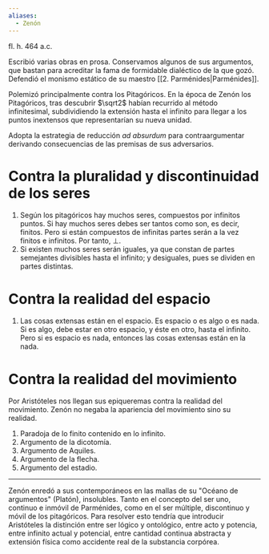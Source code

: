 ```yaml
---
aliases:
  - Zenón
---
```

fl. h. 464 a.c.

Escribió varias obras en prosa. Conservamos algunos de sus argumentos, que bastan para acreditar la fama de formidable dialéctico de la que gozó. Defendió el monismo estático de su maestro [[2. Parménides|Parménides]].

Polemizó principalmente contra los Pitagóricos. En la época de Zenón los Pitagóricos, tras descubrir $\sqrt2$ habían recurrido al método infinitesimal, subdividiendo la extensión hasta el infinito para llegar a los puntos inextensos que representarían su nueva unidad.

Adopta la estrategia de reducción *ad absurdum* para contraargumentar derivando consecuencias de las premisas de sus adversarios.

# Contra la pluralidad y discontinuidad de los seres

1. Según los pitagóricos hay muchos seres, compuestos por infinitos puntos. Si hay muchos seres debes ser tantos como son, es decir, finitos. Pero si están compuestos de infinitas partes serán a la vez finitos e infinitos. Por tanto, ⊥.
2. Si existen muchos seres serán iguales, ya que constan de partes semejantes divisibles hasta el infinito; y desiguales, pues se dividen en partes distintas.

# Contra la realidad del espacio

1. Las cosas extensas están en el espacio. Es espacio o es algo o es nada. Si es algo, debe estar en otro espacio, y éste en otro, hasta el infinito. Pero si es espacio es nada, entonces las cosas extensas están en la nada.
# Contra la realidad del movimiento

Por Aristóteles nos llegan sus epiqueremas contra la realidad del movimiento. Zenón no negaba la apariencia del movimiento sino su realidad.

1. Paradoja de lo finito contenido en lo infinito.
2. Argumento de la dicotomía.
3. Argumento de Aquiles.
4. Argumento de la flecha.
5. Argumento del estadio.

---

Zenón enredó a sus contemporáneos en las mallas de su "Océano de argumentos" (Platón), insolubles. Tanto en el concepto del ser uno, continuo e inmóvil de Parménides, como en el ser múltiple, discontinuo y móvil de los pitagóricos. Para resolver esto tendría que introducir Aristóteles la distinción entre ser lógico y ontológico, entre acto y potencia, entre infinito actual y potencial, entre cantidad continua abstracta y extensión física como accidente real de la substancia corpórea. 